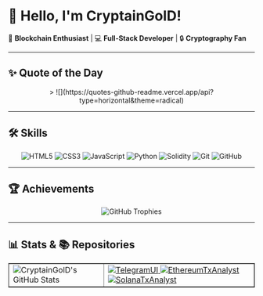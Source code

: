 # 👋 Hello, I'm CryptainGolD!

🌟 **Blockchain Enthusiast** | 💻 **Full-Stack Developer** | 🔒 **Cryptography Fan**

---

## ✨ Quote of the Day
<div align="center">
> ![](https://quotes-github-readme.vercel.app/api?type=horizontal&theme=radical)
</div>

---

## 🛠 Skills
<div align="center">
  <img src="https://img.shields.io/badge/HTML5-%23E34F26.svg?style=for-the-badge&logo=html5&logoColor=white" alt="HTML5" />
  <img src="https://img.shields.io/badge/CSS3-%231572B6.svg?style=for-the-badge&logo=css3&logoColor=white" alt="CSS3" />
  <img src="https://img.shields.io/badge/JavaScript-%23F7DF1E.svg?style=for-the-badge&logo=javascript&logoColor=black" alt="JavaScript" />
  <img src="https://img.shields.io/badge/Python-%233776AB.svg?style=for-the-badge&logo=python&logoColor=white" alt="Python" />
  <img src="https://img.shields.io/badge/Solidity-%23363636.svg?style=for-the-badge&logo=solidity&logoColor=white" alt="Solidity" />
  <img src="https://img.shields.io/badge/Git-%23F05033.svg?style=for-the-badge&logo=git&logoColor=white" alt="Git" />
  <img src="https://img.shields.io/badge/GitHub-%23181717.svg?style=for-the-badge&logo=github&logoColor=white" alt="GitHub" />
</div>

---

## 🏆 Achievements
<div align="center">
  <img src="https://github-profile-trophy.vercel.app/?username=CryptainGolD&theme=radical&no-frame=true&margin-w=10" alt="GitHub Trophies" />
</div>

---

## 📊 Stats & 📚 Repositories

<table border="none">
<tr>
  <td>
    <img src="https://github-readme-stats.vercel.app/api?username=CryptainGolD&show_icons=true&theme=radical" alt="CryptainGolD's GitHub Stats" />
  </td>
  <td>
    <div>
      <a href="https://github.com/CryptainGolD/TelegramUI">
        <img src="https://github-readme-stats.vercel.app/api/pin/?username=CryptainGolD&repo=TelegramUI&theme=radical" alt="TelegramUI" />
      </a>
      <a href="https://github.com/CryptainGolD/EtherumTxAnalyst">
        <img src="https://github-readme-stats.vercel.app/api/pin/?username=CryptainGolD&repo=EtherumTxAnalyst&theme=radical" alt="EthereumTxAnalyst" />
      </a>
      <a href="https://github.com/CryptainGolD/SolanaTxAnalyst">
        <img src="https://github-readme-stats.vercel.app/api/pin/?username=CryptainGolD&repo=SolanaTxAnalyst&theme=radical" alt="SolanaTxAnalyst" />
      </a>
    </div>
  </td>
</tr>
</table>

